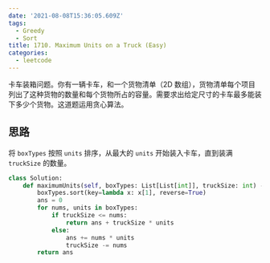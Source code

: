 ```yaml
---
date: '2021-08-08T15:36:05.609Z'
tags:
  - Greedy
  - Sort
title: 1710. Maximum Units on a Truck (Easy)
categories:
  - leetcode
---
```


卡车装箱问题。你有一辆卡车，和一个货物清单（2D 数组），货物清单每个项目列出了这种货物的数量和每个货物所占的容量。需要求出给定尺寸的卡车最多能装下多少个货物。这道题运用贪心算法。

<!-- more -->

## 思路

将 `boxTypes` 按照 `units` 排序，从最大的 `units` 开始装入卡车，直到装满 `truckSize` 的数量。

```python
class Solution:
    def maximumUnits(self, boxTypes: List[List[int]], truckSize: int) -> int:
        boxTypes.sort(key=lambda x: x[1], reverse=True)
        ans = 0
        for nums, units in boxTypes:
            if truckSize <= nums:
                return ans + truckSize * units
            else:
                ans += nums * units
                truckSize -= nums
        return ans
```
